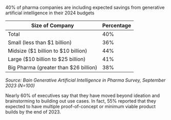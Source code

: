 40% of pharma companies are including expected savings from generative artificial intelligence in their 2024 budgets

| Size of Company            | Percentage |
| -------------------------- | ---------- |
| Total                      | 40%        |
| Small (less than $1 billion) | 36%        |
| Midsize ($1 billion to $10 billion) | 44%        |
| Large ($10 billion to $25 billion) | 41%        |
| Big Pharma (greater than $26 billion) | 38%        |

_Source: Bain Generative Artificial Intelligence in Pharma Survey, September 2023 (N=100)_

Nearly 60% of executives say that they have moved beyond ideation and brainstorming to building out use cases. In fact, 55% reported that they expected to have multiple proof-of-concept or minimum viable product builds by the end of 2023.